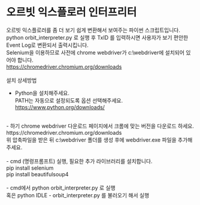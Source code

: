 # 오르빗 익스플로러 인터프리터
오르빗 익스플로러를 좀 더 보기 쉽게 변환해서 보여주는 파이썬 스크립트입니다.<br>
python orbit_interpreter.py 로 실행 후 TxID 를 입력하시면 사용자가 보기 편안한 Event Log로 변환되서 출력시킵니다.<br>
Selenium을 이용하므로 사전에 chrome webdriver가 c:\webdriver에 설치되어 있어야 합니다.<br>
https://chromedriver.chromium.org/downloads<br>
<br>
설치 상세방법<br>
- Python을 설치해주세요.<br>
PATH는 자동으로 설정되도록 옵션 선택해주세요.<br>
https://www.python.org/downloads/<br>
<br>
- 하기 chrome webdriver 다운로드 페이지에서 크롬에 맞는 버전을 다운로드 하세요.<br>
https://chromedriver.chromium.org/downloads<br>
위 압축파일을 받은 뒤 c:\webdriver 폴더를 생성 후에 webdriver.exe 파일을 추가해주세요.<br>
<br>
- cmd (명령프롬프트) 실행, 필요한 추가 라이브러리를 설치합니다.<br>
pip install selenium<br>
pip install beautifulsoup4<br>
<br>
- cmd에서 python orbit_interpreter.py 로 실행<br>
혹은 python IDLE - orbit_interpreter.py 를 불러오기 해서 실행
